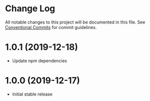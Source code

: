 # Change Log

All notable changes to this project will be documented in this file.
See [Conventional Commits](https://conventionalcommits.org) for commit guidelines.

# 1.0.1 (2019-12-18)

* Update npm dependencies

# 1.0.0 (2019-12-17)

* Initial stable release
